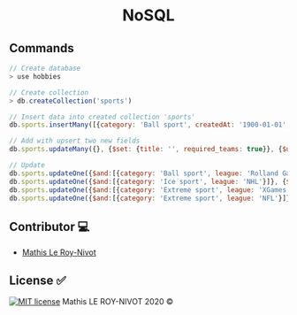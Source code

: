 <h1 align="center">NoSQL</h1>

## Commands
```javascript
// Create database
> use hobbies

// Create collection
> db.createCollection('sports')

// Insert data into created collection 'sports'
db.sports.insertMany([{category: 'Ball sport', createdAt: '1900-01-01', league: 'Rolland Garros'}, {category: 'Ice sport', createdAt: '1900-01-01', league: 'NHL'}, {category: 'Extreme sport', createdAt: '1900-01-01', league: 'XGames'}, {category: 'Extreme sport', createdAt: '1900-01-01', league: 'NFL'}])

// Add with upsert two new fields
db.sports.updateMany({}, {$set: {title: '', required_teams: true}}, {$upsert: true})

// Update
db.sports.updateOne({$and:[{category: 'Ball sport', league: 'Rolland Garros'}]}, {$set: {title: 'Tennis', required_teams: false}})
db.sports.updateOne({$and:[{category: 'Ice sport', league: 'NHL'}]}, {$set: {title: 'Ice Hockey'})
db.sports.updateOne({$and:[{category: 'Extreme sport', league: 'XGames'}]}, {$set: {title: 'XGames', required_teams: false}})
db.sports.updateOne({$and:[{category: 'Extreme sport', league: 'NFL'}]}, {$set: {title: 'Football'})
```


## Contributor :computer:
- [Mathis Le Roy-Nivot](https://github.com/MathisLeRoyNivot "Go to @MathisLeRoyNivot's Github")

## License :white_check_mark:
[![MIT license](https://img.shields.io/badge/License-MIT-blue.svg)](https://github.com/MathisLeRoyNivot/ionic-training/blob/master/LICENSE) Mathis LE ROY-NIVOT 2020 ©
